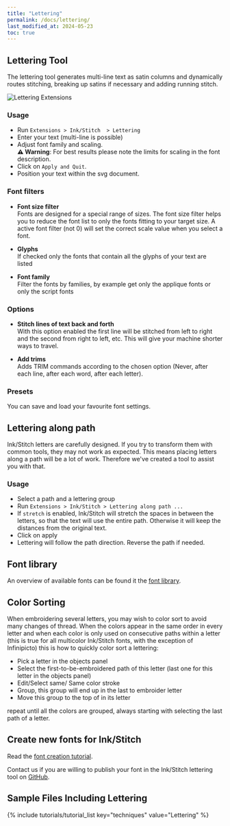 ```yaml
---
title: "Lettering"
permalink: /docs/lettering/
last_modified_at: 2024-05-23
toc: true
---
```

## Lettering Tool

The lettering tool generates multi-line text as satin columns and dynamically routes stitching, breaking up satins if necessary and adding running stitch.

![Lettering Extensions](/assets/images/docs/en/lettering.png)

### Usage

* Run `Extensions > Ink/Stitch  > Lettering`
* Enter your text (multi-line is possible)
* Adjust font family and scaling.<br>
  **⚠ Warning**: For best results please note the limits for scaling in the font description.
* Click on `Apply and Quit`.
* Position your text within the svg document.

### Font filters

* **Font size filter**<br>
  Fonts are designed for a special range of sizes. The font size filter helps you to reduce the font list to only the fonts fitting to your target size.
  A active font filter (not 0) will set the correct scale value when you select a font.

* **Glyphs**<br>
 If checked only the fonts that contain all the glyphs of your text are listed

* **Font family**<br>
Filter the fonts by families, by example get only the applique fonts or only the script fonts

### Options
* **Stitch lines of text back and forth**<br>
  With this option enabled the first line will be stitched from left to right and the second from right to left, etc.
  This will give your machine shorter ways to travel.

* **Add trims**<br>
  Adds TRIM commands according to the chosen option (Never, after each line, after each word, after each letter).


### Presets

You can save and load your favourite font settings.

## Lettering along path

Ink/Stitch letters are carefully designed. If you try to transform them with common tools, they may not work as expected. This means placing letters along a path will be a lot of work. Therefore we've created a tool to assist you with that.

### Usage

* Select a path and a lettering group
* Run `Extensions > Ink/Stitch > Lettering along path ...`
* If `stretch` is enabled, Ink/Stitch will stretch the spaces in between the letters, so that the text will use the entire path.
  Otherwise it will keep the distances from the original text.
* Click on apply
* Lettering will follow the path direction. Reverse the path if needed.

## Font library

An overview of available fonts can be found it the [font library](/fonts/font-library/).

## Color Sorting

When embroidering several letters, you may wish to color sort to avoid many changes  of thread.
When the colors appear in the same order in every letter and when each color is only used on consecutive paths within a letter (this is true for all multicolor Ink/Stitch fonts, with the exception of Infinipicto) this is how to quickly color sort a lettering:

* Pick a letter in the objects panel
* Select the first-to-be-embroidered path of this letter (last one for this letter in the objects panel)
* Edit/Select same/ Same color stroke
* Group, this group will end up in the last to embroider letter
* Move this group to the top of  in its letter

repeat until all the colors are grouped, always starting with selecting the last path of a letter.

## Create new fonts for Ink/Stitch

Read the [font creation tutorial](/tutorials/font-creation/).

Contact us if you are willing to publish your font in the Ink/Stitch lettering tool on [GitHub](https://github.com/inkstitch/inkstitch/issues).

## Sample Files Including Lettering

{% include tutorials/tutorial_list key="techniques" value="Lettering" %}
